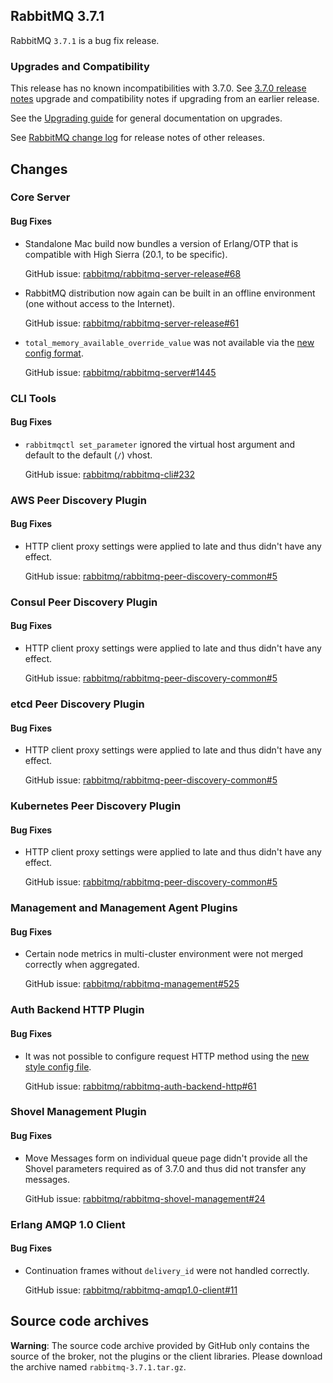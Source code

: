## RabbitMQ 3.7.1

RabbitMQ `3.7.1` is a bug fix release.

### Upgrades and Compatibility

This release has no known incompatibilities with 3.7.0. See [3.7.0 release notes](https://github.com/rabbitmq/rabbitmq-server/releases/tag/v3.7.0)
upgrade and compatibility notes if upgrading from an earlier release.

See the [Upgrading guide](https://www.rabbitmq.com/upgrade.html)
for general documentation on upgrades.

See [RabbitMQ change log](https://www.rabbitmq.com/changelog.html) for release notes of other releases.


## Changes

### Core Server

#### Bug Fixes

 * Standalone Mac build now bundles a version of Erlang/OTP that is compatible with High Sierra (20.1, to be specific).
 
   GitHub issue: [rabbitmq/rabbitmq-server-release#68](https://github.com/rabbitmq/rabbitmq-server-release/issues/68)

 * RabbitMQ distribution now again can be built in an offline environment (one without access to the Internet).
 
   GitHub issue: [rabbitmq/rabbitmq-server-release#61](https://github.com/rabbitmq/rabbitmq-server-release/issues/61)

 * `total_memory_available_override_value` was not available via the [new config format](https://www.rabbitmq.com/configure.html).
 
   GitHub issue: [rabbitmq/rabbitmq-server#1445](https://github.com/rabbitmq/rabbitmq-server/issues/1445)


### CLI Tools

#### Bug Fixes

 * `rabbitmqctl set_parameter` ignored the virtual host argument and default to the default (`/`) vhost.
 
    GitHub issue: [rabbitmq/rabbitmq-cli#232](https://github.com/rabbitmq/rabbitmq-cli/issues/232)


### AWS Peer Discovery Plugin

#### Bug Fixes

 * HTTP client proxy settings were applied to late and thus didn't have any effect.
 
   GitHub issue: [rabbitmq/rabbitmq-peer-discovery-common#5](https://github.com/rabbitmq/rabbitmq-peer-discovery-common/issues/5)


### Consul Peer Discovery Plugin

#### Bug Fixes

 * HTTP client proxy settings were applied to late and thus didn't have any effect.
 
   GitHub issue: [rabbitmq/rabbitmq-peer-discovery-common#5](https://github.com/rabbitmq/rabbitmq-peer-discovery-common/issues/5)


### etcd Peer Discovery Plugin

#### Bug Fixes

 * HTTP client proxy settings were applied to late and thus didn't have any effect.
 
   GitHub issue: [rabbitmq/rabbitmq-peer-discovery-common#5](https://github.com/rabbitmq/rabbitmq-peer-discovery-common/issues/5)


### Kubernetes Peer Discovery Plugin

#### Bug Fixes

 * HTTP client proxy settings were applied to late and thus didn't have any effect.
 
   GitHub issue: [rabbitmq/rabbitmq-peer-discovery-common#5](https://github.com/rabbitmq/rabbitmq-peer-discovery-common/issues/5)


### Management and Management Agent Plugins

#### Bug Fixes

 * Certain node metrics in multi-cluster environment were not merged correctly
   when aggregated.
   
   GitHub issue: [rabbitmq/rabbitmq-management#525](https://github.com/rabbitmq/rabbitmq-management/issues/525)


### Auth Backend HTTP Plugin

#### Bug Fixes

 * It was not possible to configure request HTTP method using the [new style config file](https://www.rabbitmq.com/configure.html).
 
   GitHub issue: [rabbitmq/rabbitmq-auth-backend-http#61](https://github.com/rabbitmq/rabbitmq-auth-backend-http/issues/61)


### Shovel Management Plugin

#### Bug Fixes

 * Move Messages form on individual queue page didn't provide all the Shovel parameters required as
   of 3.7.0 and thus did not transfer any messages.
 
   GitHub issue: [rabbitmq/rabbitmq-shovel-management#24](https://github.com/rabbitmq/rabbitmq-shovel-management/issues/24)


### Erlang AMQP 1.0 Client

#### Bug Fixes

 * Continuation frames without `delivery_id` were not handled correctly.
 
   GitHub issue: [rabbitmq/rabbitmq-amqp1.0-client#11](https://github.com/rabbitmq/rabbitmq-amqp1.0-client/issues/11)


## Source code archives

**Warning**: The source code archive provided by GitHub only contains the source of the broker,
not the plugins or the client libraries. Please download the archive named `rabbitmq-3.7.1.tar.gz`.

